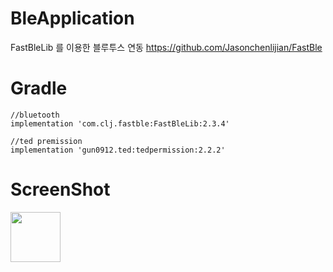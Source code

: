 # BleApplication

FastBleLib 를 이용한 블루투스 연동
https://github.com/Jasonchenlijian/FastBle


# Gradle

    //bluetooth
    implementation 'com.clj.fastble:FastBleLib:2.3.4'

    //ted premission
    implementation 'gun0912.ted:tedpermission:2.2.2'
    
    
# ScreenShot

<div>
<img style="width: 80px; height=auto;" src="https://user-images.githubusercontent.com/6897464/67922405-04090900-fbee-11e9-9392-6d5add4bab03.png"/>
</div>

